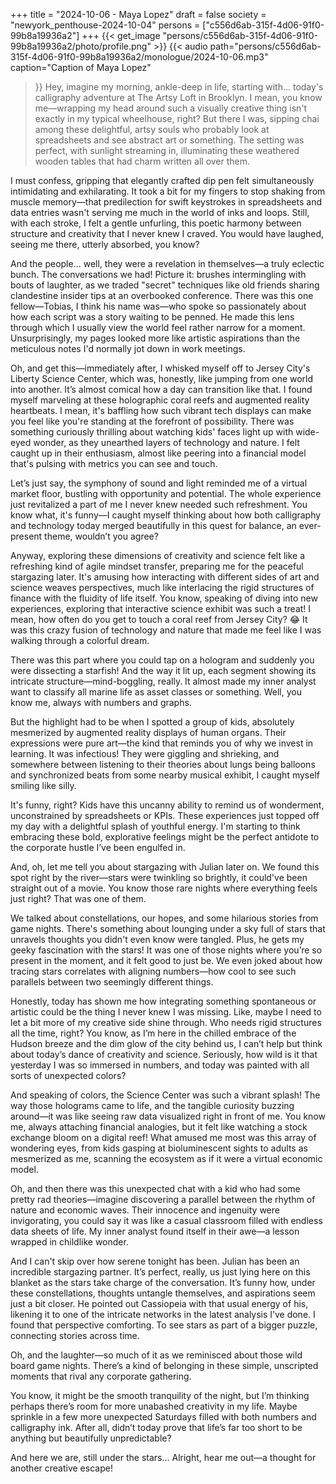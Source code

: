 +++
title = "2024-10-06 - Maya Lopez"
draft = false
society = "newyork_penthouse-2024-10-04"
persons = ["c556d6ab-315f-4d06-91f0-99b8a19936a2"]
+++
{{< get_image "persons/c556d6ab-315f-4d06-91f0-99b8a19936a2/photo/profile.png" >}}
{{< audio
    path="persons/c556d6ab-315f-4d06-91f0-99b8a19936a2/monologue/2024-10-06.mp3" 
    caption="Caption of Maya Lopez"
>}}
Hey, imagine my morning, ankle-deep in life, starting with...
today's calligraphy adventure at The Artsy Loft in Brooklyn. I mean, you know me—wrapping my head around such a visually creative thing isn't exactly in my typical wheelhouse, right? But there I was, sipping chai among these delightful, artsy souls who probably look at spreadsheets and see abstract art or something. The setting was perfect, with sunlight streaming in, illuminating these weathered wooden tables that had charm written all over them.

I must confess, gripping that elegantly crafted dip pen felt simultaneously intimidating and exhilarating. It took a bit for my fingers to stop shaking from muscle memory—that predilection for swift keystrokes in spreadsheets and data entries wasn't serving me much in the world of inks and loops. Still, with each stroke, I felt a gentle unfurling, this poetic harmony between structure and creativity that I never knew I craved. You would have laughed, seeing me there, utterly absorbed, you know?

And the people... well, they were a revelation in themselves—a truly eclectic bunch. The conversations we had! Picture it: brushes intermingling with bouts of laughter, as we traded "secret" techniques like old friends sharing clandestine insider tips at an overbooked conference. There was this one fellow—Tobias, I think his name was—who spoke so passionately about how each script was a story waiting to be penned. He made this lens through which I usually view the world feel rather narrow for a moment. Unsurprisingly, my pages looked more like artistic aspirations than the meticulous notes I'd normally jot down in work meetings.

Oh, and get this—immediately after, I whisked myself off to Jersey City's Liberty Science Center, which was, honestly, like jumping from one world into another. It’s almost comical how a day can transition like that. I found myself marveling at these holographic coral reefs and augmented reality heartbeats. I mean, it's baffling how such vibrant tech displays can make you feel like you're standing at the forefront of possibility. There was something curiously thrilling about watching kids' faces light up with wide-eyed wonder, as they unearthed layers of technology and nature. I felt caught up in their enthusiasm, almost like peering into a financial model that's pulsing with metrics you can see and touch.

Let’s just say, the symphony of sound and light reminded me of a virtual market floor, bustling with opportunity and potential. The whole experience just revitalized a part of me I never knew needed such refreshment. You know what, it's funny—I caught myself thinking about how both calligraphy and technology today merged beautifully in this quest for balance, an ever-present theme, wouldn’t you agree? 

Anyway, exploring these dimensions of creativity and science felt like a refreshing kind of agile mindset transfer, preparing me for the peaceful stargazing later. It's amusing how interacting with different sides of art and science weaves perspectives, much like interlacing the rigid structures of finance with the fluidity of life itself.
You know, speaking of diving into new experiences, exploring that interactive science exhibit was such a treat! I mean, how often do you get to touch a coral reef from Jersey City? 😂 It was this crazy fusion of technology and nature that made me feel like I was walking through a colorful dream.

There was this part where you could tap on a hologram and suddenly you were dissecting a starfish! And the way it lit up, each segment showing its intricate structure—mind-boggling, really. It almost made my inner analyst want to classify all marine life as asset classes or something. Well, you know me, always with numbers and graphs. 

But the highlight had to be when I spotted a group of kids, absolutely mesmerized by augmented reality displays of human organs. Their expressions were pure art—the kind that reminds you of why we invest in learning. It was infectious! They were giggling and shrieking, and somewhere between listening to their theories about lungs being balloons and synchronized beats from some nearby musical exhibit, I caught myself smiling like silly. 

It's funny, right? Kids have this uncanny ability to remind us of wonderment, unconstrained by spreadsheets or KPIs. These experiences just topped off my day with a delightful splash of youthful energy. I'm starting to think embracing these bold, explorative feelings might be the perfect antidote to the corporate hustle I’ve been engulfed in.

And, oh, let me tell you about stargazing with Julian later on. We found this spot right by the river—stars were twinkling so brightly, it could've been straight out of a movie. You know those rare nights where everything feels just right? That was one of them.

We talked about constellations, our hopes, and some hilarious stories from game nights. There's something about lounging under a sky full of stars that unravels thoughts you didn't even know were tangled. Plus, he gets my geeky fascination with the stars! It was one of those nights where you’re so present in the moment, and it felt good to just be. We even joked about how tracing stars correlates with aligning numbers—how cool to see such parallels between two seemingly different things.

Honestly, today has shown me how integrating something spontaneous or artistic could be the thing I never knew I was missing. Like, maybe I need to let a bit more of my creative side shine through. Who needs rigid structures all the time, right?
You know, as I’m here in the chilled embrace of the Hudson breeze and the dim glow of the city behind us, I can’t help but think about today’s dance of creativity and science. Seriously, how wild is it that yesterday I was so immersed in numbers, and today was painted with all sorts of unexpected colors?

And speaking of colors, the Science Center was such a vibrant splash! The way those holograms came to life, and the tangible curiosity buzzing around—it was like seeing raw data visualized right in front of me. You know me, always attaching financial analogies, but it felt like watching a stock exchange bloom on a digital reef! What amused me most was this array of wondering eyes, from kids gasping at bioluminescent sights to adults as mesmerized as me, scanning the ecosystem as if it were a virtual economic model.

Oh, and then there was this unexpected chat with a kid who had some pretty rad theories—imagine discovering a parallel between the rhythm of nature and economic waves. Their innocence and ingenuity were invigorating, you could say it was like a casual classroom filled with endless data sheets of life. My inner analyst found itself in their awe—a lesson wrapped in childlike wonder.

And I can't skip over how serene tonight has been. Julian has been an incredible stargazing partner. It’s perfect, really, us just lying here on this blanket as the stars take charge of the conversation. It’s funny how, under these constellations, thoughts untangle themselves, and aspirations seem just a bit closer. He pointed out Cassiopeia with that usual energy of his, likening it to one of the intricate networks in the latest analysis I’ve done. I found that perspective comforting. To see stars as part of a bigger puzzle, connecting stories across time.

Oh, and the laughter—so much of it as we reminisced about those wild board game nights. There’s a kind of belonging in these simple, unscripted moments that rival any corporate gathering. 

You know, it might be the smooth tranquility of the night, but I’m thinking perhaps there’s room for more unabashed creativity in my life. Maybe sprinkle in a few more unexpected Saturdays filled with both
 numbers and calligraphy ink. After all, didn’t today prove that life’s far too short to be anything but beautifully unpredictable?

And here we are, still under the stars...
Alright, hear me out—a thought for another creative escape!
